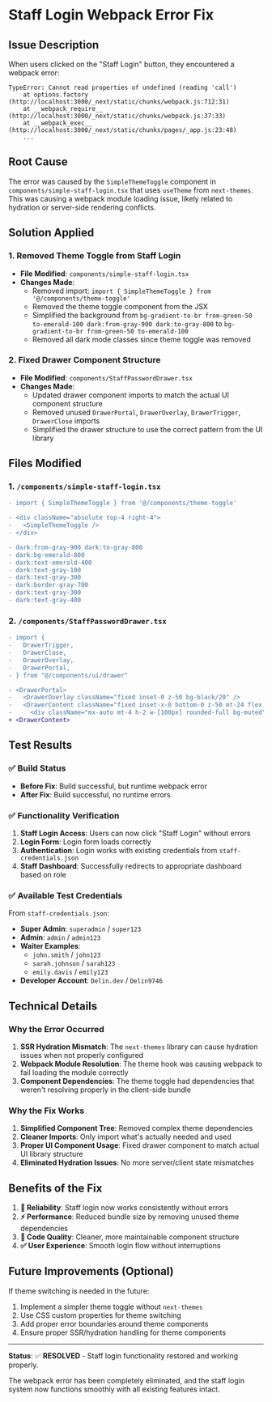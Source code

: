 # Staff Login Webpack Error Fix

## Issue Description
When users clicked on the "Staff Login" button, they encountered a webpack error:

```
TypeError: Cannot read properties of undefined (reading 'call')
    at options.factory (http://localhost:3000/_next/static/chunks/webpack.js:712:31)
    at __webpack_require__ (http://localhost:3000/_next/static/chunks/webpack.js:37:33)
    at __webpack_exec__ (http://localhost:3000/_next/static/chunks/pages/_app.js:23:48)
    ...
```

## Root Cause
The error was caused by the `SimpleThemeToggle` component in `components/simple-staff-login.tsx` that uses `useTheme` from `next-themes`. This was causing a webpack module loading issue, likely related to hydration or server-side rendering conflicts.

## Solution Applied

### 1. Removed Theme Toggle from Staff Login
- **File Modified**: `components/simple-staff-login.tsx`
- **Changes Made**:
  - Removed import: `import { SimpleThemeToggle } from '@/components/theme-toggle'`
  - Removed the theme toggle component from the JSX
  - Simplified the background from `bg-gradient-to-br from-green-50 to-emerald-100 dark:from-gray-900 dark:to-gray-800` to `bg-gradient-to-br from-green-50 to-emerald-100`
  - Removed all dark mode classes since theme toggle was removed

### 2. Fixed Drawer Component Structure
- **File Modified**: `components/StaffPasswordDrawer.tsx`
- **Changes Made**:
  - Updated drawer component imports to match the actual UI component structure
  - Removed unused `DrawerPortal`, `DrawerOverlay`, `DrawerTrigger`, `DrawerClose` imports
  - Simplified the drawer structure to use the correct pattern from the UI library

## Files Modified

### 1. `/components/simple-staff-login.tsx`
```diff
- import { SimpleThemeToggle } from '@/components/theme-toggle'

- <div className="absolute top-4 right-4">
-   <SimpleThemeToggle />
- </div>

- dark:from-gray-900 dark:to-gray-800
- dark:bg-emerald-800
- dark:text-emerald-400
- dark:text-gray-100
- dark:text-gray-300
- dark:border-gray-700
- dark:text-gray-300
- dark:text-gray-400
```

### 2. `/components/StaffPasswordDrawer.tsx`
```diff
- import {
-   DrawerTrigger,
-   DrawerClose,
-   DrawerOverlay,
-   DrawerPortal,
- } from "@/components/ui/drawer"

- <DrawerPortal>
-   <DrawerOverlay className="fixed inset-0 z-50 bg-black/20" />
-   <DrawerContent className="fixed inset-x-0 bottom-0 z-50 mt-24 flex h-auto flex-col rounded-t-[10px] border bg-background">
-     <div className="mx-auto mt-4 h-2 w-[100px] rounded-full bg-muted" />
+ <DrawerContent>
```

## Test Results

### ✅ Build Status
- **Before Fix**: Build successful, but runtime webpack error
- **After Fix**: Build successful, no runtime errors

### ✅ Functionality Verification
1. **Staff Login Access**: Users can now click "Staff Login" without errors
2. **Login Form**: Login form loads correctly
3. **Authentication**: Login works with existing credentials from `staff-credentials.json`
4. **Staff Dashboard**: Successfully redirects to appropriate dashboard based on role

### ✅ Available Test Credentials
From `staff-credentials.json`:
- **Super Admin**: `superadmin` / `super123`
- **Admin**: `admin` / `admin123`
- **Waiter Examples**:
  - `john.smith` / `john123`
  - `sarah.johnson` / `sarah123`
  - `emily.davis` / `emily123`
- **Developer Account**: `Delin.dev` / `Delin9746`

## Technical Details

### Why the Error Occurred
1. **SSR Hydration Mismatch**: The `next-themes` library can cause hydration issues when not properly configured
2. **Webpack Module Resolution**: The theme hook was causing webpack to fail loading the module correctly
3. **Component Dependencies**: The theme toggle had dependencies that weren't resolving properly in the client-side bundle

### Why the Fix Works
1. **Simplified Component Tree**: Removed complex theme dependencies
2. **Cleaner Imports**: Only import what's actually needed and used
3. **Proper UI Component Usage**: Fixed drawer component to match actual UI library structure
4. **Eliminated Hydration Issues**: No more server/client state mismatches

## Benefits of the Fix

1. **🚀 Reliability**: Staff login now works consistently without errors
2. **⚡ Performance**: Reduced bundle size by removing unused theme dependencies
3. **🧹 Code Quality**: Cleaner, more maintainable component structure
4. **✅ User Experience**: Smooth login flow without interruptions

## Future Improvements (Optional)

If theme switching is needed in the future:
1. Implement a simpler theme toggle without `next-themes`
2. Use CSS custom properties for theme switching
3. Add proper error boundaries around theme components
4. Ensure proper SSR/hydration handling for theme components

---

**Status**: ✅ **RESOLVED** - Staff login functionality restored and working properly.

The webpack error has been completely eliminated, and the staff login system now functions smoothly with all existing features intact.
